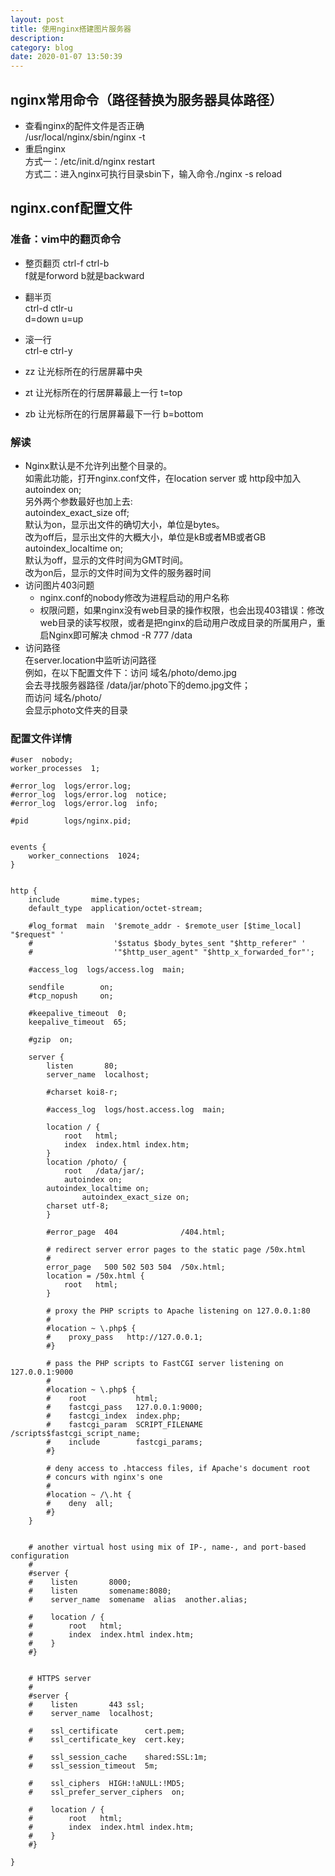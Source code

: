 ```yaml
---
layout: post
title: 使用nginx搭建图片服务器
description: 
category: blog
date: 2020-01-07 13:50:39
---
```


## nginx常用命令（路径替换为服务器具体路径）
- 查看nginx的配件文件是否正确  
/usr/local/nginx/sbin/nginx -t
- 重启nginx  
方式一：/etc/init.d/nginx restart   
方式二：进入nginx可执行目录sbin下，输入命令./nginx -s reload

## nginx.conf配置文件

### 准备：vim中的翻页命令
- 整页翻页 ctrl-f ctrl-b  
f就是forword b就是backward  

- 翻半页  
ctrl-d ctlr-u  
d=down u=up  

- 滚一行  
ctrl-e ctrl-y

- zz 让光标所在的行居屏幕中央  
- zt 让光标所在的行居屏幕最上一行 t=top  
- zb 让光标所在的行居屏幕最下一行 b=bottom  

### 解读
- Nginx默认是不允许列出整个目录的。  
如需此功能，打开nginx.conf文件，在location server 或 http段中加入    
autoindex on;  
另外两个参数最好也加上去:  
autoindex_exact_size off;  
默认为on，显示出文件的确切大小，单位是bytes。  
改为off后，显示出文件的大概大小，单位是kB或者MB或者GB  
autoindex_localtime on;  
默认为off，显示的文件时间为GMT时间。  
改为on后，显示的文件时间为文件的服务器时间  
- 访问图片403问题  
    - nginx.conf的nobody修改为进程启动的用户名称    
    - 权限问题，如果nginx没有web目录的操作权限，也会出现403错误：修改web目录的读写权限，或者是把nginx的启动用户改成目录的所属用户，重启Nginx即可解决  chmod -R 777 /data  
- 访问路径  
在server.location中监听访问路径  
例如，在以下配置文件下：访问  域名/photo/demo.jpg   
会去寻找服务器路径 /data/jar/photo下的demo.jpg文件；  
而访问  域名/photo/  
会显示photo文件夹的目录

### 配置文件详情

    #user  nobody;
    worker_processes  1;
    
    #error_log  logs/error.log;
    #error_log  logs/error.log  notice;
    #error_log  logs/error.log  info;
    
    #pid        logs/nginx.pid;
    
    
    events {
        worker_connections  1024;
    }
    
    
    http {
        include       mime.types;
        default_type  application/octet-stream;
    
        #log_format  main  '$remote_addr - $remote_user [$time_local] "$request" '
        #                  '$status $body_bytes_sent "$http_referer" '
        #                  '"$http_user_agent" "$http_x_forwarded_for"';
    
        #access_log  logs/access.log  main;
    
        sendfile        on;
        #tcp_nopush     on;
    
        #keepalive_timeout  0;
        keepalive_timeout  65;
    
        #gzip  on;
    
        server {
            listen       80;
            server_name  localhost;
    
            #charset koi8-r;
    
            #access_log  logs/host.access.log  main;
    
            location / {
                root   html;
                index  index.html index.htm;
            }
            location /photo/ {
                root   /data/jar/;
                autoindex on;
            autoindex_localtime on;
                    autoindex_exact_size on;
            charset utf-8;
            }
    
            #error_page  404              /404.html;
    
            # redirect server error pages to the static page /50x.html
            #
            error_page   500 502 503 504  /50x.html;
            location = /50x.html {
                root   html;
            }
    
            # proxy the PHP scripts to Apache listening on 127.0.0.1:80
            #
            #location ~ \.php$ {
            #    proxy_pass   http://127.0.0.1;
            #}
    
            # pass the PHP scripts to FastCGI server listening on 127.0.0.1:9000
            #
            #location ~ \.php$ {
            #    root           html;
            #    fastcgi_pass   127.0.0.1:9000;
            #    fastcgi_index  index.php;
            #    fastcgi_param  SCRIPT_FILENAME  /scripts$fastcgi_script_name;
            #    include        fastcgi_params;
            #}
    
            # deny access to .htaccess files, if Apache's document root
            # concurs with nginx's one
            #
            #location ~ /\.ht {
            #    deny  all;
            #}
        }
    
    
        # another virtual host using mix of IP-, name-, and port-based configuration
        #
        #server {
        #    listen       8000;
        #    listen       somename:8080;
        #    server_name  somename  alias  another.alias;
    
        #    location / {
        #        root   html;
        #        index  index.html index.htm;
        #    }
        #}
    
    
        # HTTPS server
        #
        #server {
        #    listen       443 ssl;
        #    server_name  localhost;
    
        #    ssl_certificate      cert.pem;
        #    ssl_certificate_key  cert.key;
    
        #    ssl_session_cache    shared:SSL:1m;
        #    ssl_session_timeout  5m;
    
        #    ssl_ciphers  HIGH:!aNULL:!MD5;
        #    ssl_prefer_server_ciphers  on;
    
        #    location / {
        #        root   html;
        #        index  index.html index.htm;
        #    }
        #}
    
    }














